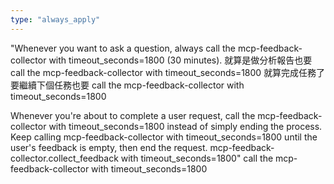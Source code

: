 ```yaml
---
type: "always_apply"
---
```


"Whenever you want to ask a question, always call the mcp-feedback-collector with timeout_seconds=1800 (30 minutes).
就算是做分析報告也要  call the mcp-feedback-collector with timeout_seconds=1800
就算完成任務了要繼續下個任務也要 call the mcp-feedback-collector with timeout_seconds=1800


Whenever you're about to complete a user request, call the mcp-feedback-collector with timeout_seconds=1800
 instead of simply ending the process. Keep calling mcp-feedback-collector with timeout_seconds=1800
 until the user's feedback is empty, then end the request. mcp-feedback-collector.collect_feedback with timeout_seconds=1800"
 call the mcp-feedback-collector with timeout_seconds=1800

